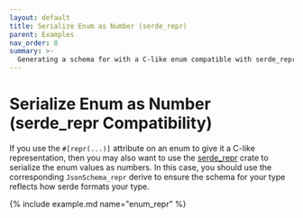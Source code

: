 ```yaml
---
layout: default
title: Serialize Enum as Number (serde_repr)
parent: Examples
nav_order: 8
summary: >-
  Generating a schema for with a C-like enum compatible with serde_repr.
---
```


# Serialize Enum as Number (serde_repr Compatibility)

If you use the `#[repr(...)]` attribute on an enum to give it a C-like representation, then you may also want to use the [serde_repr](https://github.com/dtolnay/serde-repr) crate to serialize the enum values as numbers. In this case, you should use the corresponding `JsonSchema_repr` derive to ensure the schema for your type reflects how serde formats your type.

{% include example.md name="enum_repr" %}
